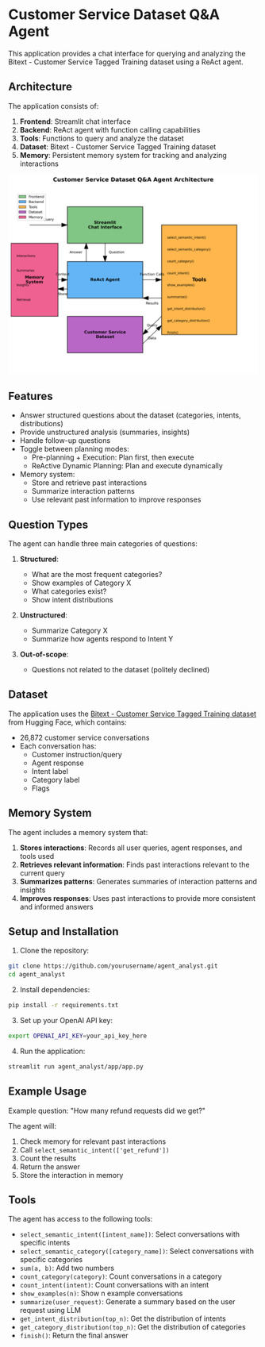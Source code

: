 # Customer Service Dataset Q&A Agent

This application provides a chat interface for querying and analyzing the Bitext - Customer Service Tagged Training dataset using a ReAct agent.

## Architecture

The application consists of:

1. **Frontend**: Streamlit chat interface
2. **Backend**: ReAct agent with function calling capabilities
3. **Tools**: Functions to query and analyze the dataset
4. **Dataset**: Bitext - Customer Service Tagged Training dataset
5. **Memory**: Persistent memory system for tracking and analyzing interactions

![Architecture Diagram](architecture_diagram.png)

## Features

- Answer structured questions about the dataset (categories, intents, distributions)
- Provide unstructured analysis (summaries, insights)
- Handle follow-up questions
- Toggle between planning modes:
  - Pre-planning + Execution: Plan first, then execute
  - ReActive Dynamic Planning: Plan and execute dynamically
- Memory system:
  - Store and retrieve past interactions
  - Summarize interaction patterns
  - Use relevant past information to improve responses

## Question Types

The agent can handle three main categories of questions:

1. **Structured**:
   - What are the most frequent categories?
   - Show examples of Category X
   - What categories exist?
   - Show intent distributions

2. **Unstructured**:
   - Summarize Category X
   - Summarize how agents respond to Intent Y

3. **Out-of-scope**:
   - Questions not related to the dataset (politely declined)

## Dataset

The application uses the [Bitext - Customer Service Tagged Training dataset](https://huggingface.co/datasets/bitext/Bitext-customer-support-llm-chatbot-training-dataset) from Hugging Face, which contains:

- 26,872 customer service conversations
- Each conversation has:
  - Customer instruction/query
  - Agent response
  - Intent label
  - Category label
  - Flags

## Memory System

The agent includes a memory system that:

1. **Stores interactions**: Records all user queries, agent responses, and tools used
2. **Retrieves relevant information**: Finds past interactions relevant to the current query
3. **Summarizes patterns**: Generates summaries of interaction patterns and insights
4. **Improves responses**: Uses past interactions to provide more consistent and informed answers

## Setup and Installation

1. Clone the repository:
```bash
git clone https://github.com/yourusername/agent_analyst.git
cd agent_analyst
```

2. Install dependencies:
```bash
pip install -r requirements.txt
```

3. Set up your OpenAI API key:
```bash
export OPENAI_API_KEY=your_api_key_here
```

4. Run the application:
```bash
streamlit run agent_analyst/app/app.py
```

## Example Usage

Example question: "How many refund requests did we get?"

The agent will:
1. Check memory for relevant past interactions
2. Call `select_semantic_intent(['get_refund'])`
3. Count the results
4. Return the answer
5. Store the interaction in memory

## Tools

The agent has access to the following tools:

- `select_semantic_intent([intent_name])`: Select conversations with specific intents
- `select_semantic_category([category_name])`: Select conversations with specific categories
- `sum(a, b)`: Add two numbers
- `count_category(category)`: Count conversations in a category
- `count_intent(intent)`: Count conversations with an intent
- `show_examples(n)`: Show n example conversations
- `summarize(user_request)`: Generate a summary based on the user request using LLM
- `get_intent_distribution(top_n)`: Get the distribution of intents
- `get_category_distribution(top_n)`: Get the distribution of categories
- `finish()`: Return the final answer
